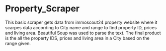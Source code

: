 # Property_Scraper
This basic scraper gets data from immoscout24 property website where it scarpes data according to City name and range to find property ID, prices and living area. 
Beautiful Soup was used to parse the text.
The final product is the all the property IDS, prices and living area in a City based on the range given.
